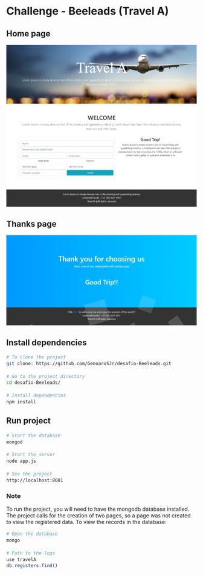 # Challenge - Beeleads (Travel A)
## Home page
![Home page](https://github.com/GenoaroSJr/Desafio-Travel-A/blob/master/inicial.png)

## Thanks page
![Thanks page](https://github.com/GenoaroSJr/Desafio-Travel-A/blob/master/thanks.png)

## Install dependencies
```sh
# To clone the project
git clone: https://github.com/GenoaroSJr/desafio-Beeleads.git

# Go to the project directory
cd desafio-Beeleads/

# Install dependencies
npm install
```

## Run project 
```sh
# Start the database
mongod

# Start the server
node app.js

# See the project
http://localhost:8081
```

### Note
To run the project, you will need to have the mongodb database installed. 
The project calls for the creation of two pages, so a page was not created to view the registered data.
To view the records in the database:
```sh
# Open the database
mongo

# Path to the logs
use travelA
db.registers.find()
```
